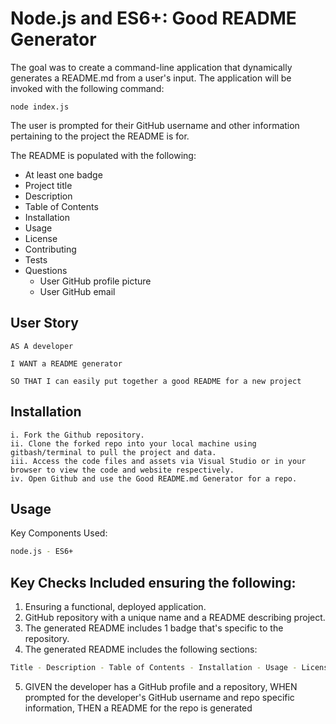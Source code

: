 # Node.js and ES6+: Good README Generator

The goal was to create a command-line application that dynamically generates a README.md from a user's input. The application will be invoked with the following command:
```
node index.js
```
The user is prompted for their GitHub username and other information pertaining to the project the README is for.

The README is populated with the following:
* At least one badge
* Project title
* Description
* Table of Contents
* Installation
* Usage
* License
* Contributing
* Tests
* Questions
    * User GitHub profile picture
    * User GitHub email

## User Story
```
AS A developer

I WANT a README generator

SO THAT I can easily put together a good README for a new project
```

## Installation
```
i. Fork the Github repository.
ii. Clone the forked repo into your local machine using gitbash/terminal to pull the project and data.
iii. Access the code files and assets via Visual Studio or in your browser to view the code and website respectively.  
iv. Open Github and use the Good README.md Generator for a repo.
```

## Usage
Key Components Used:
```bash
node.js - ES6+
```

## Key Checks Included ensuring the following:
1. Ensuring a functional, deployed application.
2. GitHub repository with a unique name and a README describing project.
3. The generated README includes 1 badge that's specific to the repository.
4. The generated README includes the following sections: 
```bash
Title - Description - Table of Contents - Installation - Usage - License - Contributing - Tests - Questions
```
5. GIVEN the developer has a GitHub profile and a repository, WHEN prompted for the developer's GitHub username and repo specific information, THEN a README for the repo is generated